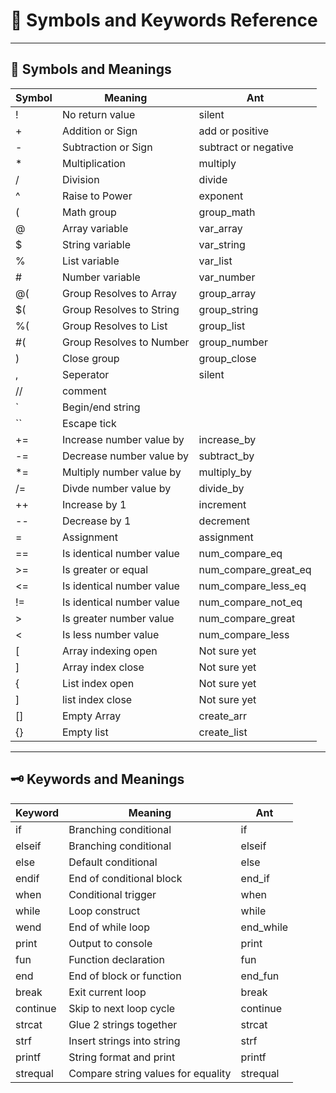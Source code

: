 # 📘 Symbols and Keywords Reference

---

## 🔣 Symbols and Meanings

| Symbol | Meaning                  | Ant                        |
|--------|--------------------------|----------------------------|
| !      | No return value          | silent                     |
| +      | Addition or Sign         | add or positive       |
| -      | Subtraction or Sign      | subtract or negative    |
| *      | Multiplication           | multiply   |
| /      | Division                 | divide     |
| ^      | Raise to Power           | exponent   |
| (      | Math group               | group_math |
| @      | Array variable           | var_array  |
| $      | String variable          | var_string |
| %      | List variable            | var_list   |
| #      | Number variable          | var_number |
| @(     | Group Resolves to Array  | group_array| 
| $(     | Group Resolves to String | group_string| 
| %(     | Group Resolves to List   | group_list| 
| #(     | Group Resolves to Number | group_number| 
| )      | Close group              | group_close|
| ,      | Seperator                | silent   |
| //     | comment                  | <stripped during tokenization> |
| `      | Begin/end string         | <stripped during tokenization> |
| ``     | Escape tick              | <replaced during tokenization> |
| +=     | Increase number value by | increase_by|
| -=     | Decrease number value by | subtract_by|
| *=     | Multiply number value by | multiply_by|
| /=     | Divde number value by    | divide_by |
| ++     | Increase by 1            | increment|
| --     | Decrease by 1            | decrement|
| =      | Assignment               | assignment |
|==      | Is identical number value| num_compare_eq |
|>=      | Is greater or equal      | num_compare_great_eq |
|<=      | Is identical number value| num_compare_less_eq|
|!=      | Is identical number value| num_compare_not_eq |
|>       | Is greater number value  | num_compare_great|
|<       | Is less number value     | num_compare_less|
|[       | Array indexing open      | Not sure yet        |
|]       | Array index close        | Not sure yet  |
|{       | List index open          | Not sure yet |    
|]       | list index close         | Not sure yet  |
|[]      | Empty Array              | create_arr|
|{}      | Empty list               | create_list|

---

## 🗝️ Keywords and Meanings

| Keyword  | Meaning                    | Ant           |
|----------|----------------------------|---------------|
| if       | Branching conditional      | if            |
| elseif   | Branching conditional      | elseif        |
| else     | Default conditional        | else          |
| endif    | End of conditional block   | end_if        |
| when     | Conditional trigger        | when          |
| while    | Loop construct             | while         |
| wend     | End of while loop          | end_while     |
| print    | Output to console          | print         |
| fun      | Function declaration       | fun           |
| end      | End of block or function   | end_fun       |
| break    | Exit current loop          | break         |
| continue | Skip to next loop cycle    | continue      |
| strcat   | Glue 2 strings together    | strcat        |
| strf     | Insert strings into string | strf          |
| printf   | String format and print    | printf        |
| strequal | Compare string values for equality| strequal|
